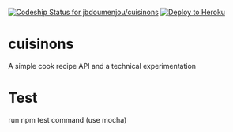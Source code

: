 [ ![Codeship Status for jbdoumenjou/cuisinons](https://codeship.com/projects/cadd92d0-5870-0132-763f-2264a2250d8e/status?branch=develop)](https://codeship.com/projects/50079)
[![Deploy to Heroku](https://www.herokucdn.com/deploy/button.png)](https://cuisinons.herokuapp.com/)
# cuisinons
A simple cook recipe API and a technical experimentation

# Test
run npm test command (use mocha) 
